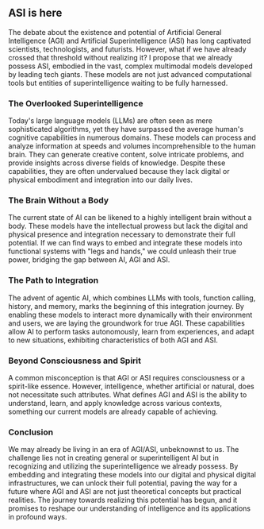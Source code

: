 ## ASI is here

The debate about the existence and potential of Artificial General Intelligence (AGI) and Artificial Superintelligence (ASI) has long captivated scientists, technologists, and futurists. However, what if we have already crossed that threshold without realizing it? I propose that we already possess ASI, embodied in the vast, complex multimodal models developed by leading tech giants. These models are not just advanced computational tools but entities of superintelligence waiting to be fully harnessed.

### The Overlooked Superintelligence

Today's large language models (LLMs) are often seen as mere sophisticated algorithms, yet they have surpassed the average human's cognitive capabilities in numerous domains. These models can process and analyze information at speeds and volumes incomprehensible to the human brain. They can generate creative content, solve intricate problems, and provide insights across diverse fields of knowledge. Despite these capabilities, they are often undervalued because they lack digital or physical embodiment and integration into our daily lives.

### The Brain Without a Body

The current state of AI can be likened to a highly intelligent brain without a body. These models have the intellectual prowess but lack the digital and physical presence and integration necessary to demonstrate their full potential. If we can find ways to embed and integrate these models into functional systems with "legs and hands," we could unleash their true power, bridging the gap between AI, AGI and ASI.

### The Path to Integration

The advent of agentic AI, which combines LLMs with tools, function calling, history, and memory, marks the beginning of this integration journey. By enabling these models to interact more dynamically with their environment and users, we are laying the groundwork for true AGI. These capabilities allow AI to perform tasks autonomously, learn from experiences, and adapt to new situations, exhibiting characteristics of both AGI and ASI.

### Beyond Consciousness and Spirit

A common misconception is that AGI or ASI requires consciousness or a spirit-like essence. However, intelligence, whether artificial or natural, does not necessitate such attributes. What defines AGI and ASI is the ability to understand, learn, and apply knowledge across various contexts, something our current models are already capable of achieving.

### Conclusion

We may already be living in an era of AGI/ASI, unbeknownst to us. The challenge lies not in creating general or superintelligent AI but in recognizing and utilizing the superintelligence we already possess. By embedding and integrating these models into our digital and physical digital infrastructures, we can unlock their full potential, paving the way for a future where AGI and ASI are not just theoretical concepts but practical realities. The journey towards realizing this potential has begun, and it promises to reshape our understanding of intelligence and its applications in profound ways.